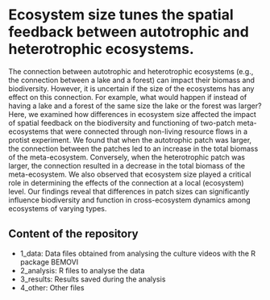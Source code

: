 # Ecosystem size tunes the spatial feedback between autotrophic and heterotrophic ecosystems.

The connection between autotrophic and heterotrophic ecosystems (e.g., the connection between a lake and a forest) can impact their biomass and biodiversity. However, it is uncertain if the size of the ecosystems has any effect on this connection. For example, what would happen if instead of having a lake and a forest of the same size the lake or the forest was larger? Here, we examined how differences in ecosystem size affected the impact of spatial feedback on the biodiversity and functioning of two-patch meta-ecosystems that were connected through non-living resource flows in a protist experiment. We found that when the autotrophic patch was larger, the connection between the patches led to an increase in the total biomass of the meta-ecosystem. Conversely, when the heterotrophic patch was larger, the connection resulted in a decrease in the total biomass of the meta-ecosystem. We also observed that ecosystem size played a critical role in determining the effects of the connection at a local (ecosystem) level. Our findings reveal that differences in patch sizes can significantly influence biodiversity and function in cross-ecosystem dynamics among ecosystems of varying types.

## Content of the repository

-   1_data: Data files obtained from analysing the culture videos with the R package BEMOVI
-   2_analysis: R files to analyse the data
-   3_results: Results saved during the analysis
-   4_other: Other files